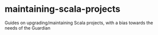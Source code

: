 # maintaining-scala-projects
Guides on upgrading/maintaining Scala projects, with a bias towards the needs of the Guardian
